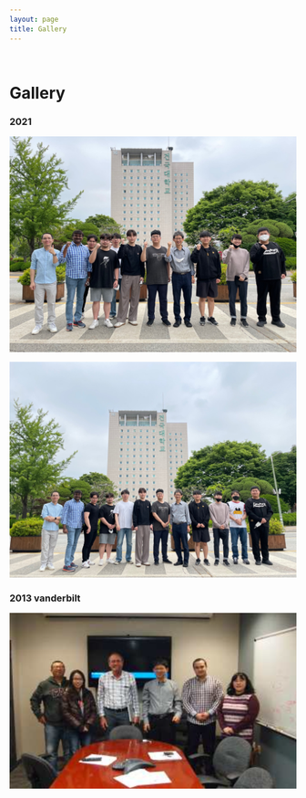 ```yaml
---
layout: page
title: Gallery
---
```


<br/>


# Gallery

### 2021


![alt_text](../assets/img/gallery/20210601.jpg)

![alt_text](../assets/img/gallery/20210601_2.jpg)

### 2013 vanderbilt

![alt_text](../assets/img/gallery/dms1.png)


